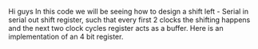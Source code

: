 Hi guys
In this code we will be seeing how to design a shift left - Serial in serial out shift register, such that every first 2 clocks the shifting happens and the next two clock cycles register acts as a buffer. Here is an implementation of an 4 bit register.
